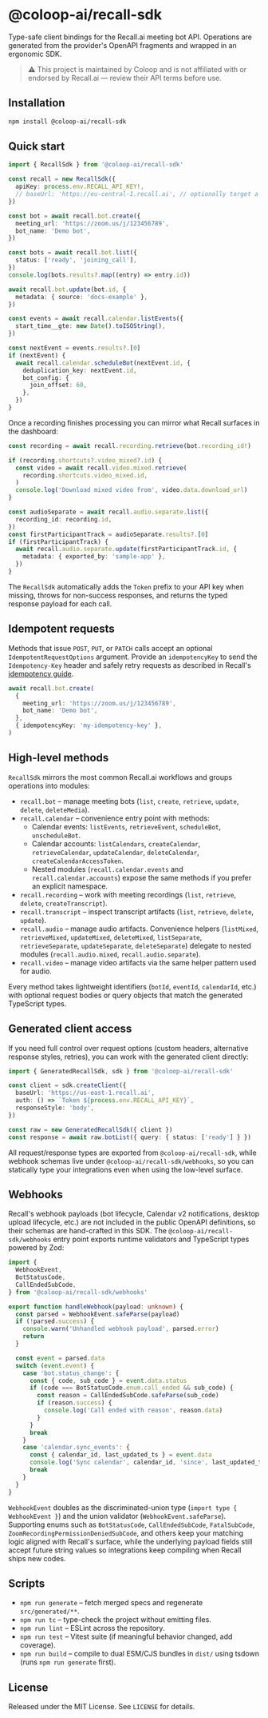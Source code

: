 # @coloop-ai/recall-sdk

Type-safe client bindings for the Recall.ai meeting bot API. Operations are generated from the provider's OpenAPI fragments and wrapped in an ergonomic SDK.

> ⚠️ This project is maintained by Coloop and is not affiliated with or endorsed by Recall.ai — review their API terms before use.

## Installation

```bash
npm install @coloop-ai/recall-sdk
```

## Quick start

```ts
import { RecallSdk } from '@coloop-ai/recall-sdk'

const recall = new RecallSdk({
  apiKey: process.env.RECALL_API_KEY!,
  // baseUrl: 'https://eu-central-1.recall.ai', // optionally target a different region
})

const bot = await recall.bot.create({
  meeting_url: 'https://zoom.us/j/123456789',
  bot_name: 'Demo bot',
})

const bots = await recall.bot.list({
  status: ['ready', 'joining_call'],
})
console.log(bots.results?.map((entry) => entry.id))

await recall.bot.update(bot.id, {
  metadata: { source: 'docs-example' },
})

const events = await recall.calendar.listEvents({
  start_time__gte: new Date().toISOString(),
})

const nextEvent = events.results?.[0]
if (nextEvent) {
  await recall.calendar.scheduleBot(nextEvent.id, {
    deduplication_key: nextEvent.id,
    bot_config: {
      join_offset: 60,
    },
  })
}
```

Once a recording finishes processing you can mirror what Recall surfaces in the dashboard:

```ts
const recording = await recall.recording.retrieve(bot.recording_id!)

if (recording.shortcuts?.video_mixed?.id) {
  const video = await recall.video.mixed.retrieve(
    recording.shortcuts.video_mixed.id,
  )
  console.log('Download mixed video from', video.data.download_url)
}

const audioSeparate = await recall.audio.separate.list({
  recording_id: recording.id,
})
const firstParticipantTrack = audioSeparate.results?.[0]
if (firstParticipantTrack) {
  await recall.audio.separate.update(firstParticipantTrack.id, {
    metadata: { exported_by: 'sample-app' },
  })
}
```

The `RecallSdk` automatically adds the `Token` prefix to your API key when missing, throws for non-success responses, and returns the typed response payload for each call.

## Idempotent requests

Methods that issue `POST`, `PUT`, or `PATCH` calls accept an optional `IdempotentRequestOptions` argument. Provide an `idempotencyKey` to send the `Idempotency-Key` header and safely retry requests as described in Recall's [idempotency guide](https://docs.recall.ai/reference/idempotency).

```ts
await recall.bot.create(
  {
    meeting_url: 'https://zoom.us/j/123456789',
    bot_name: 'Demo bot',
  },
  { idempotencyKey: 'my-idempotency-key' },
)
```

## High-level methods

`RecallSdk` mirrors the most common Recall.ai workflows and groups operations into modules:

- `recall.bot` – manage meeting bots (`list`, `create`, `retrieve`, `update`, `delete`, `deleteMedia`).
- `recall.calendar` – convenience entry point with methods:
  - Calendar events: `listEvents`, `retrieveEvent`, `scheduleBot`, `unscheduleBot`.
  - Calendar accounts: `listCalendars`, `createCalendar`, `retrieveCalendar`, `updateCalendar`, `deleteCalendar`, `createCalendarAccessToken`.
  - Nested modules (`recall.calendar.events` and `recall.calendar.accounts`) expose the same methods if you prefer an explicit namespace.
- `recall.recording` – work with meeting recordings (`list`, `retrieve`, `delete`, `createTranscript`).
- `recall.transcript` – inspect transcript artifacts (`list`, `retrieve`, `delete`, `update`).
- `recall.audio` – manage audio artifacts. Convenience helpers (`listMixed`, `retrieveMixed`, `updateMixed`, `deleteMixed`, `listSeparate`, `retrieveSeparate`, `updateSeparate`, `deleteSeparate`) delegate to nested modules (`recall.audio.mixed`, `recall.audio.separate`).
- `recall.video` – manage video artifacts via the same helper pattern used for audio.

Every method takes lightweight identifiers (`botId`, `eventId`, `calendarId`, etc.) with optional request bodies or query objects that match the generated TypeScript types.

## Generated client access

If you need full control over request options (custom headers, alternative response styles, retries), you can work with the generated client directly:

```ts
import { GeneratedRecallSdk, sdk } from '@coloop-ai/recall-sdk'

const client = sdk.createClient({
  baseUrl: 'https://us-east-1.recall.ai',
  auth: () => `Token ${process.env.RECALL_API_KEY}`,
  responseStyle: 'body',
})

const raw = new GeneratedRecallSdk({ client })
const response = await raw.botList({ query: { status: ['ready'] } })
```

All request/response types are exported from `@coloop-ai/recall-sdk`, while webhook schemas live under `@coloop-ai/recall-sdk/webhooks`, so you can statically type your integrations even when using the low-level surface.

## Webhooks

Recall's webhook payloads (bot lifecycle, Calendar v2 notifications, desktop upload lifecycle, etc.) are not included in the public OpenAPI definitions, so their schemas are hand-crafted in this SDK. The `@coloop-ai/recall-sdk/webhooks` entry point exports runtime validators and TypeScript types powered by Zod:

```ts
import {
  WebhookEvent,
  BotStatusCode,
  CallEndedSubCode,
} from '@coloop-ai/recall-sdk/webhooks'

export function handleWebhook(payload: unknown) {
  const parsed = WebhookEvent.safeParse(payload)
  if (!parsed.success) {
    console.warn('Unhandled webhook payload', parsed.error)
    return
  }

  const event = parsed.data
  switch (event.event) {
    case 'bot.status_change': {
      const { code, sub_code } = event.data.status
      if (code === BotStatusCode.enum.call_ended && sub_code) {
        const reason = CallEndedSubCode.safeParse(sub_code)
        if (reason.success) {
          console.log('Call ended with reason', reason.data)
        }
      }
      break
    }
    case 'calendar.sync_events': {
      const { calendar_id, last_updated_ts } = event.data
      console.log('Sync calendar', calendar_id, 'since', last_updated_ts)
      break
    }
  }
}
```

`WebhookEvent` doubles as the discriminated-union type (`import type { WebhookEvent }`) and the union validator (`WebhookEvent.safeParse`). Supporting enums such as `BotStatusCode`, `CallEndedSubCode`, `FatalSubCode`, `ZoomRecordingPermissionDeniedSubCode`, and others keep your matching logic aligned with Recall's surface, while the underlying payload fields still accept future string values so integrations keep compiling when Recall ships new codes.

## Scripts

- `npm run generate` – fetch merged specs and regenerate `src/generated/**`.
- `npm run tc` – type-check the project without emitting files.
- `npm run lint` – ESLint across the repository.
- `npm run test` – Vitest suite (if meaningful behavior changed, add coverage).
- `npm run build` – compile to dual ESM/CJS bundles in `dist/` using tsdown (runs `npm run generate` first).

## License

Released under the MIT License. See `LICENSE` for details.
